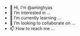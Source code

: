 - 👋 Hi, I’m @amirghyas
- 👀 I’m interested in ...
- 🌱 I’m currently learning ...
- 💞️ I’m looking to collaborate on ...
- 📫 How to reach me ...

<!---
amirghyas/amirghyas is a ✨ special ✨ repository because its `README.md` (this file) appears on your GitHub profile.
You can click the Preview link to take a look at your changes.
--->
